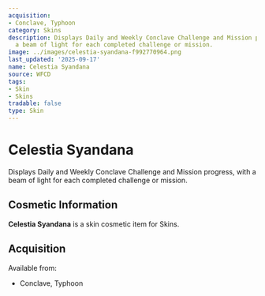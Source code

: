 ```yaml
---
acquisition:
- Conclave, Typhoon
category: Skins
description: Displays Daily and Weekly Conclave Challenge and Mission progress, with
  a beam of light for each completed challenge or mission.
image: ../images/celestia-syandana-f992770964.png
last_updated: '2025-09-17'
name: Celestia Syandana
source: WFCD
tags:
- Skin
- Skins
tradable: false
type: Skin
---
```


# Celestia Syandana

Displays Daily and Weekly Conclave Challenge and Mission progress, with a beam of light for each completed challenge or mission.

## Cosmetic Information

**Celestia Syandana** is a skin cosmetic item for Skins.

## Acquisition

Available from:
- Conclave, Typhoon

